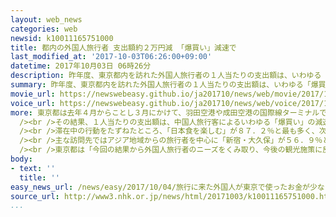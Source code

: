 ```yaml
---
layout: web_news
categories: web
newsid: k10011165751000
title: 都内の外国人旅行者 支出額約２万円減 「爆買い」減速で
last_modified_at: '2017-10-03T06:26:00+09:00'
datetime: 2017年10月03日 06時26分
description: 昨年度、東京都内を訪れた外国人旅行者の１人当たりの支出額は、いわゆる「爆買い」の減速などを受けて、１３万円余りと、去年の同じ時期より１３％減ったことがわかりました。
summary: 昨年度、東京都内を訪れた外国人旅行者の１人当たりの支出額は、いわゆる「爆買い」の減速などを受けて、１３万円余りと、去年の同じ時期より１３％減ったことがわかりました。
movie_url: https://newswebeasy.github.io/ja201710/news/web/movie/2017/10/04/k10011165751000.mp4
voice_url: https://newswebeasy.github.io/ja201710/news/web/voice/2017/10/04/k10011165751000.mp3
more: 東京都は去年４月からことし３月にかけて、羽田空港や成田空港の国際線ターミナルで都内を訪れた外国人を対象に滞在中の支出額などについてアンケート調査をしました。<br
  /><br />その結果、１人当たりの支出額は、中国人旅行客によるいわゆる「爆買い」の減速などを受けて、推計で１３万１８７１円と、前の年度に比べておよそ２万円、率にして１３％減りました。<br
  /><br />滞在中の行動をたずねたところ、「日本食を楽しむ」が８７．２％と最も多く、次いで「日用雑貨などのショッピング」が６６．３％、新宿などの高層ビルや近代的なまち並みの探索が６０．７％となりました。<br
  /><br />主な訪問先ではアジア地域からの旅行者を中心に「新宿・大久保」が５６．９％と最も多く、次いで「浅草」が４８．２％、「銀座」が４８．１％、「渋谷」が４３．９％で、このうち欧米のほとんどの国の旅行者が渋谷のスクランブル交差点に興味を持って訪れていることなどもわかりました。<br
  /><br />東京都は「今回の結果から外国人旅行者のニーズをくみ取り、今後の観光施策に反映させていきたい」としています。
body:
- text: ''
  title: ''
easy_news_url: /news/easy/2017/10/04/旅行に来た外国人が東京で使ったお金が少なくなる/
source_url: http://www3.nhk.or.jp/news/html/20171003/k10011165751000.html
...
```

